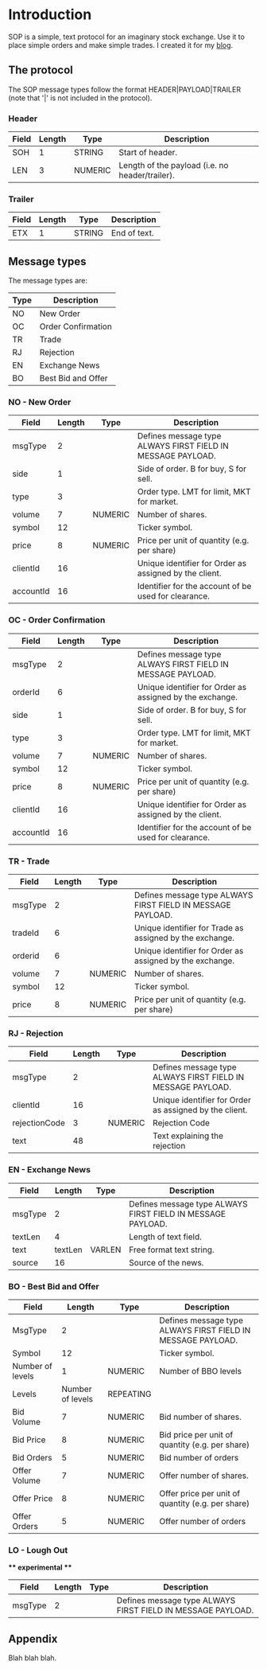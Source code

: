 Introduction
============

SOP is a simple, text protocol for an imaginary stock exchange. Use it to place simple orders and make simple trades. I created it for my [blog](https://prontog.wordpress.com/).

The protocol
------------

The SOP message types follow the format HEADER|PAYLOAD|TRAILER (note that '|' is not included in the protocol).

### Header

| Field | Length | Type    | Description                                     |
|-------|--------|---------|-------------------------------------------------|
| SOH   | 1      | STRING  | Start of header.                                |
| LEN   | 3      | NUMERIC | Length of the payload (i.e. no header/trailer). |

### Trailer

| Field | Length | Type   | Description  |
|-------|--------|--------|--------------|
| ETX   | 1      | STRING | End of text. |

Message types
-------------

The message types are:

| Type | Description        |
|------|--------------------|
| NO   | New Order          |
| OC   | Order Confirmation |
| TR   | Trade              |
| RJ   | Rejection          |
| EN   | Exchange News      |
| BO   | Best Bid and Offer |

### NO - New Order

| Field     | Length | Type    | Description                                                 |
|-----------|--------|---------|-------------------------------------------------------------|
| msgType   | 2      |         | Defines message type ALWAYS FIRST FIELD IN MESSAGE PAYLOAD. |
| side      | 1      |         | Side of order. B for buy, S for sell.                       |
| type      | 3      |         | Order type. LMT for limit, MKT for market.                  |
| volume    | 7      | NUMERIC | Number of shares.                                           |
| symbol    | 12     |         | Ticker symbol.                                              |
| price     | 8      | NUMERIC | Price per unit of quantity (e.g. per share)                 |
| clientId  | 16     |         | Unique identifier for Order as assigned by the client.      |
| accountId | 16     |         | Identifier for the account of be used for clearance.        |

### OC - Order Confirmation

| Field     | Length | Type    | Description                                                 |
|-----------|--------|---------|-------------------------------------------------------------|
| msgType   | 2      |         | Defines message type ALWAYS FIRST FIELD IN MESSAGE PAYLOAD. |
| orderId   | 6      |         | Unique identifier for Order as assigned by the exchange.    |
| side      | 1      |         | Side of order. B for buy, S for sell.                       |
| type      | 3      |         | Order type. LMT for limit, MKT for market.                  |
| volume    | 7      | NUMERIC | Number of shares.                                           |
| symbol    | 12     |         | Ticker symbol.                                              |
| price     | 8      | NUMERIC | Price per unit of quantity (e.g. per share)                 |
| clientId  | 16     |         | Unique identifier for Order as assigned by the client.      |
| accountId | 16     |         | Identifier for the account of be used for clearance.        |

### TR - Trade

| Field   | Length | Type    | Description                                                 |
|---------|--------|---------|-------------------------------------------------------------|
| msgType | 2      |         | Defines message type ALWAYS FIRST FIELD IN MESSAGE PAYLOAD. |
| tradeId | 6      |         | Unique identifier for Trade as assigned by the exchange.    |
| orderid | 6      |         | Unique identifier for Order as assigned by the exchange.    |
| volume  | 7      | NUMERIC | Number of shares.                                           |
| symbol  | 12     |         | Ticker symbol.                                              |
| price   | 8      | NUMERIC | Price per unit of quantity (e.g. per share)                 |

### RJ - Rejection

| Field         | Length | Type    | Description                                                 |
|---------------|--------|---------|-------------------------------------------------------------|
| msgType       | 2      |         | Defines message type ALWAYS FIRST FIELD IN MESSAGE PAYLOAD. |
| clientId      | 16     |         | Unique identifier for Order as assigned by the client.      |
| rejectionCode | 3      | NUMERIC | Rejection Code                                              |
| text          | 48     |         | Text explaining the rejection                               |

### EN - Exchange News

| Field   | Length  | Type   | Description                                                 |
|---------|---------|--------|-------------------------------------------------------------|
| msgType | 2       |        | Defines message type ALWAYS FIRST FIELD IN MESSAGE PAYLOAD. |
| textLen | 4       |        | Length of text field.                                       |
| text    | textLen | VARLEN | Free format text string.                                    |
| source  | 16      |        | Source of the news.                                         |

### BO - Best Bid and Offer

| Field            | Length           | Type      | Description                                                 |
|------------------|------------------|-----------|-------------------------------------------------------------|
| MsgType          | 2                |           | Defines message type ALWAYS FIRST FIELD IN MESSAGE PAYLOAD. |
| Symbol           | 12               |           | Ticker symbol.                                              |
| Number of levels | 1                | NUMERIC   | Number of BBO levels                                        |
| Levels           | Number of levels | REPEATING |                                                             |
| Bid Volume       | 7                | NUMERIC   | Bid number of shares.                                       |
| Bid Price        | 8                | NUMERIC   | Bid price per unit of quantity (e.g. per share)             |
| Bid Orders       | 5                | NUMERIC   | Bid number of orders                                        |
| Offer Volume     | 7                | NUMERIC   | Offer number of shares.                                     |
| Offer Price      | 8                | NUMERIC   | Offer price per unit of quantity (e.g. per share)           |
| Offer Orders     | 5                | NUMERIC   | Offer number of orders                                      |

### LO - Lough Out

**\*\* experimental \*\***

| Field   | Length | Type | Description                                                 |
|---------|--------|------|-------------------------------------------------------------|
| msgType | 2      |      | Defines message type ALWAYS FIRST FIELD IN MESSAGE PAYLOAD. |

Appendix
--------

Blah blah blah.
